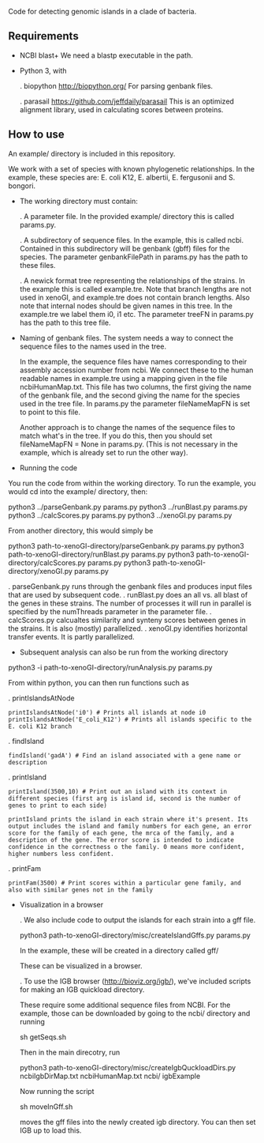Code for detecting genomic islands in a clade of bacteria.

## Requirements

- NCBI blast+
  We need a blastp executable in the path.

- Python 3, with

  . biopython
  http://biopython.org/
  For parsing genbank files.

  . parasail
  https://github.com/jeffdaily/parasail
  This is an optimized alignment library, used in calculating scores between proteins.


## How to use

An example/ directory is included in this repository.

We work with a set of species with known phylogenetic relationships. In the example, these species are: E. coli K12, E. albertii, E. fergusonii and S. bongori.

- The working directory must contain:

  . A parameter file. In the provided example/ directory this is called params.py.

  . A subdirectory of sequence files. In the example, this is called ncbi. Contained in this subdirectory will be genbank (gbff) files for the species.
      The parameter genbankFilePath in params.py has the path to these files.

  . A newick format tree representing the relationships of the strains. In the example this is called example.tre. Note that branch lengths are not used in xenoGI, and example.tre does not contain branch lengths. Also note that internal nodes should be given names in this tree. In the example.tre we label them i0, i1 etc. The parameter treeFN in params.py has the path to this tree file.

- Naming of genbank files.
   The system needs a way to connect the sequence files to the names used in the tree.

   In the example, the sequence files have names corresponding to their assembly accession number from ncbi. We connect these to the human readable names in example.tre using a mapping given in the file ncbiHumanMap.txt. This file has two columns, the first giving the name of the genbank file, and the second giving the name for the species used in the tree file. In params.py the parameter fileNameMapFN is set to point to this file.

   Another approach is to change the names of the sequence files to match what's in the tree. If you do this, then you should set fileNameMapFN = None in params.py. (This is not necessary in the example, which is already set to run the other way).

- Running the code
  
You run the code from within the working directory. To run the example, you would cd into the example/ directory, then:

python3 ../parseGenbank.py params.py
python3 ../runBlast.py params.py
python3 ../calcScores.py params.py
python3 ../xenoGI.py params.py

From another directory, this would simply be

python3 path-to-xenoGI-directory/parseGenbank.py params.py
python3 path-to-xenoGI-directory/runBlast.py params.py
python3 path-to-xenoGI-directory/calcScores.py params.py
python3 path-to-xenoGI-directory/xenoGI.py params.py


  . parseGenbank.py runs through the genbank files and produces input files that are used by subsequent code.
  . runBlast.py does an all vs. all blast of the genes in these strains. The number of processes it will run in parallel is specified by the numThreads parameter in the parameter file.
  . calcScores.py calcualtes similarity and synteny scores between genes in the strains. It is also (mostly) parallelized.
  . xenoGI.py identifies horizontal transfer events. It is partly parallelized.


- Subsequent analysis can also be run from the working directory

python3 -i path-to-xenoGI-directory/runAnalysis.py params.py

From within python, you can then run functions such as

  . printIslandsAtNode

    printIslandsAtNode('i0') # Prints all islands at node i0
    printIslandsAtNode('E_coli_K12') # Prints all islands specific to the E. coli K12 branch

  . findIsland 


    findIsland('gadA') # Find an island associated with a gene name or description

  . printIsland

    printIsland(3500,10) # Print out an island with its context in different species (first arg is island id, second is the number of genes to print to each side)

    printIsland prints the island in each strain where it's present. Its output includes the island and family numbers for each gene, an error score for the family of each gene, the mrca of the family, and a description of the gene. The error score is intended to indicate confidence in the correctness o the family. 0 means more confident, higher numbers less confident.

  . printFam

    printFam(3500) # Print scores within a particular gene family, and also with similar genes not in the family


- Visualization in a browser

  . We also include code to output the islands for each strain into a gff file.

  python3 path-to-xenoGI-directory/misc/createIslandGffs.py params.py

  In the example, these will be created in a directory called gff/

  These can be visualized in a browser.

  . To use the IGB browser (http://bioviz.org/igb/), we've included scripts for making an IGB quickload directory.

     These require some additional sequence files from NCBI. For the example, those can be downloaded by going to the ncbi/ directory and running
     
     sh getSeqs.sh

     Then in the main direcotry, run

     python3 path-to-xenoGI-directory/misc/createIgbQuckloadDirs.py ncbiIgbDirMap.txt ncbiHumanMap.txt ncbi/ igbExample

     Now running the script

     sh moveInGff.sh
     
     moves the gff files into the newly created igb directory. You can then set IGB up to load this.

